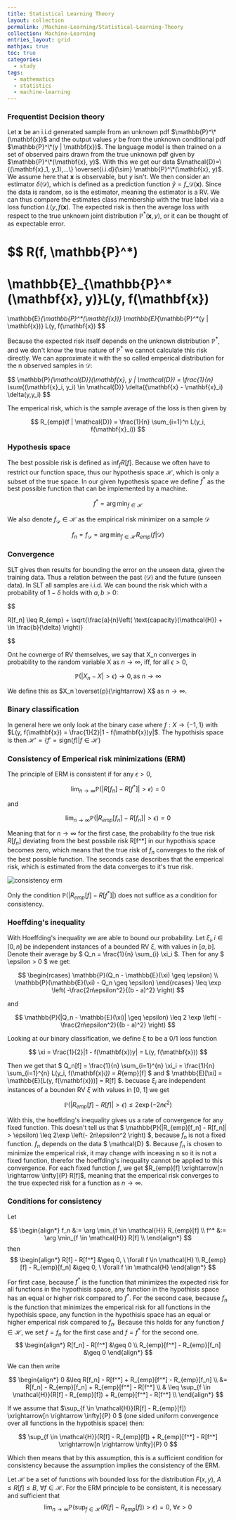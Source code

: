 ```yaml
---
title: Statistical Learning Theory
layout: collection
permalink: /Machine-Learning/Statistical-Learning-Theory
collection: Machine-Learning
entries_layout: grid
mathjax: true
toc: true
categories:
  - study
tags:
  - mathematics
  - statistics
  - machine-learning 
---
```


### Frequentist Decision theory

Let $\mathbf{x}$ be an i.i.d generated sample from an unknown pdf $\mathbb{P}^\*(\mathbf{x})$ and the output values $y$ be from the unknown conditional pdf $\mathbb{P}^\*(y | \mathbf{x})$.
The language model is then trained on a set of observed pairs drawn from the true unknown pdf given by $\mathbb{P}^\*(\mathbf{x}, y)$.
With this we get our data $\mathcal{D}=\{(\mathbf{x}_1, y_1),...\} \overset{i.i.d}{\sim} \mathbb{P}^\*(\mathbf{x}, y)$. 
We assume here that $\mathbf{x}$ is observable, but $y$ isn't. 
We then consider an estimator $\delta(\mathcal{D})$, which is defined as a prediction function $\hat{y} = f\_{\mathcal{D}}(\mathbf{x})$.
Since the data is random, so is the estimator, meaning the estimator is a RV. 
We can thus compare the estimates class membership with the true label via a loss function $L(y, f(\mathbf{x})$.
The expected risk is then the average loss with respect to the true unknown joint distribution $\mathbb{P}^*(\mathbf{x}, y)$, or it can be thought of as expectable error. 

$$
R(f, \mathbb{P}^*) 
= 
\mathbb{E}_{\mathbb{P}^*(\mathbf{x}, y)}L(y, f(\mathbf{x}) 
= 
\mathbb{E}_{\mathbb{P}^*(\mathbf{x})} \mathbb{E}_{\mathbb{P}^*(y | \mathbf{x})} L(y, f(\mathbf{x})
$$

Because the expected risk itself depends on the unknown distribution $\mathbb{P}^*$, and we don't know the true nature of $\mathbb{P}^*$ we cannot calculate this risk directly. We can approximate it with the so called emperical distribution for the n observed samples in $\mathcal{D}$:

$$
\mathbb{P}_{\mathcal{D}}(\mathbf{x}, y | \mathcal{D}) = \frac{1}{n} \sum_{(\mathbf{x}_i, y_i) \in \mathcal{D}} \delta({\mathbf{x} - \mathbf{x}_i) \delta(y,y_i)
$$

The emperical risk, which is the sample average of the loss is then given by 

$$
R_{emp}(f | \mathcal{D}) = \frac{1}{n} \sum_{i=1}^n L(y_i, f(\mathbf{x}_i))
$$

### Hypothesis space

The best possible risk is defined as $\text{inf}_f R[f]$. Because we often have to restrict our function space, thus our hypothesis space $\mathcal{H}$, which is only a subset of the true space. 
In our given hypothesis space we define $f^*$ as the best possible function that can be implemented by a machine.

$$
f^* = \arg \min_{f \in  \mathcal{H}}
$$

We also denote $f_{\mathcal{D}} \in \mathcal{H}$ as the empirical risk minimizer on a sample $\mathcal{D}$

$$
f_n = f_{\mathcal{D}} = \arg \min_{f \in \mathcal{H}} R_{emp}(f | \mathcal{D})
$$

### Convergence

SLT gives then results for bounding the error on the unseen data, given the training data. Thus a relation between the past ($\mathcal{D}$) and the future (unseen data). In SLT all samples are i.i.d. We can bound the risk which with a probability of $1 - \delta$ holds with $a, b > 0$:

$$

R[f_n] \leq R_{emp} + \sqrt{\frac{a}{n}\left( \text{capacity}(\mathcal{H}) + \ln \frac{b}{\delta} \right)}

$$

Ont he covnerge of RV themselves, we say that X_n converges in probability to the random variable X as $n \rightarrow \infty$, iff, for all $\epsilon > 0$, 

$$
\mathbb{P}(|X_n - X| > \epsilon) \rightarrow 0, \text{as } n \rightarrow \infty
$$

We define this as $X_n \overset{p}{\rightarrow} X$ as $n \rightarrow \infty$.

### Binary classification

In general here we only look at the binary case where $f : X \rightarrow \{-1, 1\}$ with $L(y, f(\mathbf{x}) = \frac{1}{2}|1 - f(\mathbf{x})y|$. 
The hypothisis space is then $\mathcal{H}' = \{f' = \text{sign}(f) | f \in \mathcal{H}\}$

### Consistency of Emperical risk minimizations (ERM)

The principle of ERM is consistent if for any $\epsilon > 0$, 

$$
\lim_{n \rightarrow \infty} \mathbb{P}(|R[f_n] - R[f^*]| > \epsilon) = 0
$$

and 

$$
\lim_{n \rightarrow \infty} \mathbb{P}(|R_{emp}[f_n] - R[f_n]| > \epsilon) = 0
$$

Meaning that for $n \rightarrow \infty$ for the first case, the probability fo the true risk $R[f_n]$ deviating from the best possbile risk R[f^*] in our hypothisis space becomes zero, which means that the true risk of $f_n$ converges to the risk of the best possible function. The seconds case describes that the emperical risk, which is estimated from the data converges to it's true risk. 

![consistency erm](consistency_ERM.png)

Only the condition $\mathbb{P}(|R_{emp}[f] - R[f^*]|)$ does not suffice as a condition for consistency.

### Hoeffding's inequality

With Hoeffding's inequality we are able to bound our probability.
Let $\xi_i , i \in [0, n]$ be independent instances of a bounded RV $\xi$, with values in $[a, b]$. Denote their average by $ Q_n = \frac{1}{n} \sum_{i} \xi_i $. Then for any $ \epsilon > 0 $ we get:

$$
\begin{rcases}
\mathbb{P}(Q_n - \mathbb{E}(\xi) \geq \epsilon) \\
\mathbb{P}(\mathbb{E}(\xi) - Q_n \geq \epsilon)
\end{rcases}
\leq \exp \left( -\frac{2n\epsilon^2}{(b - a)^2} \right)
$$  

and 

$$
\mathbb{P}(|Q_n - \mathbb{E}(\xi)| \geq \epsilon) \leq 2 \exp \left( - \frac{2n\epsilon^2}{(b - a)^2} \right)
$$

Looking at our binary classification, we define $\xi$ to be a 0/1 loss function

$$
\xi = \frac{1}{2}|1 - f(\mathbf{x})y| = L(y, f(\mathbf{x}))
$$

Then we get that $ Q_n[f] = \frac{1}{n} \sum_{i=1}^{n} \xi_i = \frac{1}{n} \sum_{i=1}^{n} L(y_i, f(\mathbf{x}_i)) = R_{emp}[f] $ and $ \mathbb{E}[\xi] = \mathbb{E}[L(y, f(\mathbf{x}))] = R[f] $.
becuase $\xi_i$ are independent instances of a bounden RV $\xi$ with values in [0, 1] we get

$$
\mathbb{P}(|R_{emp}[f] - R[f]| > \epsilon) \leq 2 \exp \left( -2n\epsilon^2 \right)
$$

With this, the hoeffding's inequality gives us a rate of convergence for any fixed function. 
This doesn't tell us that $ \mathbb{P}(|R_{emp}[f_n] - R[f_n]| > \epsilon) \leq 2\exp \left(- 2n\epsilon^2 \right) $, because $f_n$ is not a fixed function. $f_n$ depends on the data $ \mathcal{D} $. 
Because $f_n$ is chosen to minimize the emperical risk, it may change with inceasing n so it is not a fixed function, therefor the hoeffding's inequality cannot be applied to this convergence.
For each fixed function $f$, we get $R_{emp}[f] \xrightarrow[n \rightarrow \infty]{P} R[f]$, meaning that the emperical risk converges to the true expected risk for a function as $n \rightarrow \infty$.

### Conditions for consistency

Let

$$
\begin{align*}
    f_n &:= \arg \min_{f \in \mathcal{H}} R_{emp}[f] \\
    f^* &:= \arg \min_{f \in \mathcal{H}} R[f] \\
\end{align*}
$$
then
$$
\begin{align*}
    R[f] - R[f^*] &\geq 0, \ \forall f \in \mathcal{H} \\
    R_{emp}[f] - R_{emp}[f_n] &\geq 0, \ \forall f \in \mathcal{H}
\end{align*}
$$

For first case, because $f^*$ is the function that minimizes the expected risk for all functions in the hypothisis space, any function in the hypothisis space has an equal or higher risk compared to $f^*$. 
For the second case, because $f_n$ is the function that minimizes the emperical risk for all functions in the hypothisis space, any function in the hypothisis space has an equal or higher emperical risk compared to $f_n$. 
Because this holds for any function $f \in \mathcal{H}$, we set $f = f_n$ for the first case and $f = f^*$ for the second one.
$$
\begin{align*}
    R[f_n] - R[f^*] &\geq 0 \\
    R_{emp}[f^*] - R_{emp}[f_n] &\geq 0
\end{align*}
$$

We can then write

$$
\begin{align*}
    0 
    &\leq 
    R[f_n] - R[f^*] + R_{emp}[f^*] - R_{emp}[f_n] \\
    &=
    R[f_n] - R_{emp}[f_n] + R_{emp}[f^*] - R[f^*] \\
    & \leq
    \sup_{f \in \mathcal{H}}(R[f] - R_{emp}[f]) + R_{emp}[f^*] - R[f^*] \\
\end{align*}
$$

If we assume that $\sup_{f \in \mathcal{H}}(R[f] - R_{emp}[f]) \xrightarrow[n \rightarrow \infty]{P} 0 $ (one sided uniform convergence over all functions in the hypothisis space) then:

$$
\sup_{f \in \mathcal{H}}(R[f] - R_{emp}[f]) + R_{emp}[f^*] - R[f^*] \xrightarrow[n \rightarrow \infty]{P} 0
$$

Which then means that by this assumption, this is a sufficient condition for consistency because the assumption implies the consistency of the ERM.

Let $\mathcal{H}$ be a set of functions wih bounded loss for the distribution $F(x, y)$, $A \leq R[f] \leq B, \ \forall f \in \mathcal{H}$. 
For the ERM principle to be consistent, it is necessary and sufficient that 
$$ 
\lim_{n \rightarrow \infty} \mathbb{P}(\sup_{f\in \mathcal{H}} (R[f] - R_{emp}[f]) > \epsilon) = 0, \ \forall \epsilon > 0
$$

